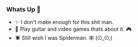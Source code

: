 ### Whats Up 👋

- ✨ I don't make enough for this shit man.
- 🎸 Play guitar and video games thats about it. 🎮
- 🕷 Still wish I was Spiderman. 🕸
(⊙_⊙;)
